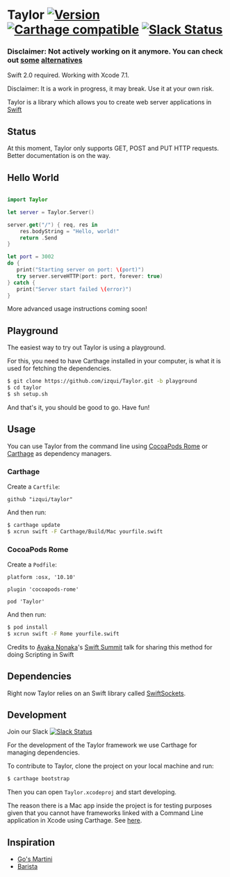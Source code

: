 # Taylor [![Version](https://img.shields.io/cocoapods/v/Taylor.svg?style=flat)](http://cocoapods.org/pods/Taylor) [![Carthage compatible](https://img.shields.io/badge/Carthage-compatible-4BC51D.svg?style=flat)](https://github.com/Carthage/Carthage) [![Slack Status](https://taylor-framework.herokuapp.com/badge.svg)](https://taylor-framework.herokuapp.com)

### Disclaimer: Not actively working on it anymore. You can check out [some](https://github.com/qutheory/vapor) [alternatives](https://github.com/IBM-Swift/Kitura)

Swift 2.0 required. Working with Xcode 7.1.

Disclaimer: It is a work in progress, it may break. Use it at your own risk.

Taylor is a library which allows you to create web server applications in [Swift](https://developer.apple.com/swift/)

## Status
At this moment, Taylor only supports GET, POST and PUT HTTP requests. Better documentation is on the way.

## Hello World

```swift

import Taylor

let server = Taylor.Server()

server.get("/") { req, res in
    res.bodyString = "Hello, world!"
    return .Send
}

let port = 3002
do {
   print("Starting server on port: \(port)")
   try server.serveHTTP(port: port, forever: true)
} catch {
   print("Server start failed \(error)")
}
```

More advanced usage instructions coming soon!

## Playground
The easiest way to try out Taylor is using a playground.

For this, you need to have Carthage installed in your computer, is what it is used for fetching the dependencies.

```sh
$ git clone https://github.com/izqui/Taylor.git -b playground
$ cd taylor
$ sh setup.sh
```

And that's it, you should be good to go. Have fun!

## Usage
You can use Taylor from the command line using [CocoaPods Rome](https://github.com/neonichu/Rome) or [Carthage](https://github.com/Carthage/Carthage) as dependency managers.

### Carthage
Create a `Cartfile`:

```
github "izqui/taylor"
```

And then run:

```sh
$ carthage update
$ xcrun swift -F Carthage/Build/Mac yourfile.swift
```

### CocoaPods Rome
Create a `Podfile`:

```
platform :osx, '10.10'

plugin 'cocoapods-rome'

pod 'Taylor'
```

And then run:

```sh
$ pod install
$ xcrun swift -F Rome yourfile.swift
```

Credits to [Ayaka Nonaka](https://twitter.com/ayanonagon)'s [Swift Summit](http://swiftsummit.com) talk for sharing this method for doing Scripting in Swift

## Dependencies
Right now Taylor relies on an Swift library called [SwiftSockets](https://github.com/AlwaysRightInstitute/SwiftSockets/).

## Development
Join our Slack [![Slack Status](https://taylor-framework.herokuapp.com/badge.svg)](https://taylor-framework.herokuapp.com)

For the development of the Taylor framework we use Carthage for managing dependencies.

To contribute to Taylor, clone the project on your local machine and run:

```sh
$ carthage bootstrap
```

Then you can open `Taylor.xcodeproj` and start developing.

The reason there is a Mac app inside the project is for testing purposes given that you cannot have frameworks linked with a Command Line application in Xcode using Carthage. See [here](https://github.com/Carthage/Carthage/issues/287).

## Inspiration
- [Go's Martini](https://github.com/go-martini/martini)
- [Barista](https://github.com/SteveStreza/barista)
